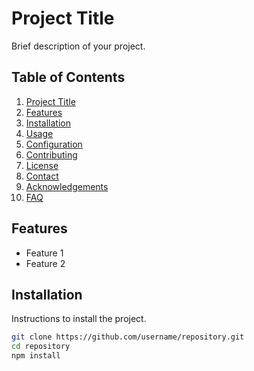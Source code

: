 # Project Title

Brief description of your project.

## Table of Contents

1. [Project Title](#project-title)
2. [Features](#features)
3. [Installation](#installation)
4. [Usage](#usage)
5. [Configuration](#configuration)
6. [Contributing](#contributing)
7. [License](#license)
8. [Contact](#contact)
9. [Acknowledgements](#acknowledgements)
10. [FAQ](#faq)

## Features

- Feature 1
- Feature 2

## Installation

Instructions to install the project.

```bash
git clone https://github.com/username/repository.git
cd repository
npm install
